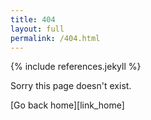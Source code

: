 ```yaml
---
title: 404
layout: full
permalink: /404.html
---
```


{% include references.jekyll %}

Sorry this page doesn't exist.

[Go back home][link_home]